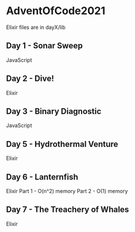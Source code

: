 # AdventOfCode2021

Elixir files are in dayX/lib

## Day 1 - Sonar Sweep
JavaScript

## Day 2 - Dive!
Elixir

## Day 3 - Binary Diagnostic
JavaScript

## Day 5 - Hydrothermal Venture
Elixir

## Day 6 - Lanternfish
Elixir
Part 1 - O(n^2) memory
Part 2 - O(1) memory

## Day 7 - The Treachery of Whales
Elixir